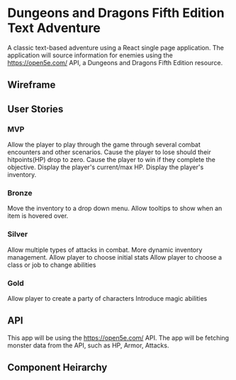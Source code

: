 # Dungeons and Dragons Fifth Edition Text Adventure #

A classic text-based adventure using a React single page application. The application will source information for enemies using the https://open5e.com/ API, a Dungeons and Dragons Fifth Edition resource. 

## Wireframe ##

## User Stories ##

### MVP ###
Allow the player to play through the game through several combat encounters and other scenarios.
Cause the player to lose should their hitpoints(HP) drop to zero.
Cause the player to win if they complete the objective.
Display the player's current/max HP.
Display the player's inventory.

### Bronze ###
Move the inventory to a drop down menu.
Allow tooltips to show when an item is hovered over.

### Silver ###
Allow multiple types of attacks in combat.
More dynamic inventory management.
Allow player to choose initial stats
Allow player to choose a class or job to change abilities

### Gold ###
Allow player to create a party of characters
Introduce magic abilities

## API ## 
This app will be using the https://open5e.com/ API. The app will be fetching monster data from the API, such as HP, Armor, Attacks.

## Component Heirarchy ##

